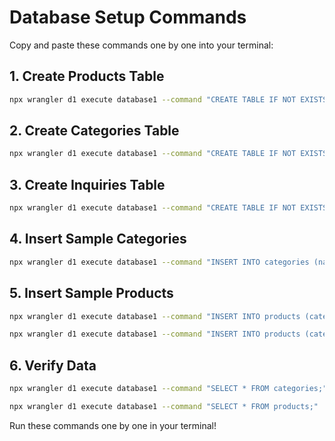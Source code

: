 # Database Setup Commands

Copy and paste these commands one by one into your terminal:

## 1. Create Products Table
```bash
npx wrangler d1 execute database1 --command "CREATE TABLE IF NOT EXISTS products (id INTEGER PRIMARY KEY AUTOINCREMENT, category TEXT NOT NULL, name_en TEXT NOT NULL, name_tr TEXT NOT NULL, name_de TEXT, image TEXT, features_en TEXT, features_tr TEXT, badges TEXT, retail_price REAL, wholesale_price REAL, min_wholesale_quantity INTEGER DEFAULT 1, in_stock BOOLEAN DEFAULT 1, stock_quantity INTEGER DEFAULT 0, created_at DATETIME DEFAULT CURRENT_TIMESTAMP, updated_at DATETIME DEFAULT CURRENT_TIMESTAMP);"
```

## 2. Create Categories Table
```bash
npx wrangler d1 execute database1 --command "CREATE TABLE IF NOT EXISTS categories (id INTEGER PRIMARY KEY AUTOINCREMENT, name_en TEXT NOT NULL, name_tr TEXT NOT NULL, slug TEXT UNIQUE NOT NULL, image TEXT, sort_order INTEGER DEFAULT 0, is_active BOOLEAN DEFAULT 1);"
```

## 3. Create Inquiries Table
```bash
npx wrangler d1 execute database1 --command "CREATE TABLE IF NOT EXISTS inquiries (id INTEGER PRIMARY KEY AUTOINCREMENT, name TEXT NOT NULL, email TEXT NOT NULL, company TEXT, message TEXT NOT NULL, status TEXT DEFAULT 'new', created_at DATETIME DEFAULT CURRENT_TIMESTAMP);"
```

## 4. Insert Sample Categories
```bash
npx wrangler d1 execute database1 --command "INSERT INTO categories (name_en, name_tr, slug, is_active) VALUES ('Bathrobes', 'Bornozlar', 'bathrobes', 1), ('Towels', 'Havlular', 'towels', 1), ('Bed Linens', 'Yatak Takımları', 'bed-linens', 1);"
```

## 5. Insert Sample Products
```bash
npx wrangler d1 execute database1 --command "INSERT INTO products (category, name_en, name_tr, features_en, features_tr, badges, retail_price, wholesale_price, min_wholesale_quantity, stock_quantity) VALUES ('bathrobes', 'Premium Cotton Bathrobe', 'Premium Pamuklu Bornoz', '[\"100% Turkish Cotton\", \"Ultra Soft\", \"Quick Dry\"]', '[\"100% Türk Pamuğu\", \"Ekstra Yumuşak\", \"Hızlı Kuruyan\"]', 'premium,organic', 99.99, 79.99, 50, 150);"
```

```bash
npx wrangler d1 execute database1 --command "INSERT INTO products (category, name_en, name_tr, features_en, features_tr, badges, retail_price, wholesale_price, min_wholesale_quantity, stock_quantity) VALUES ('towels', 'Turkish Towel Set', 'Türk Havlu Seti', '[\"600 GSM\", \"Highly Absorbent\", \"Durable\"]', '[\"600 GSM\", \"Yüksek Emici\", \"Dayanıklı\"]', 'bestseller', 49.99, 39.99, 100, 300);"
```

## 6. Verify Data
```bash
npx wrangler d1 execute database1 --command "SELECT * FROM categories;"
```

```bash
npx wrangler d1 execute database1 --command "SELECT * FROM products;"
```

Run these commands one by one in your terminal!